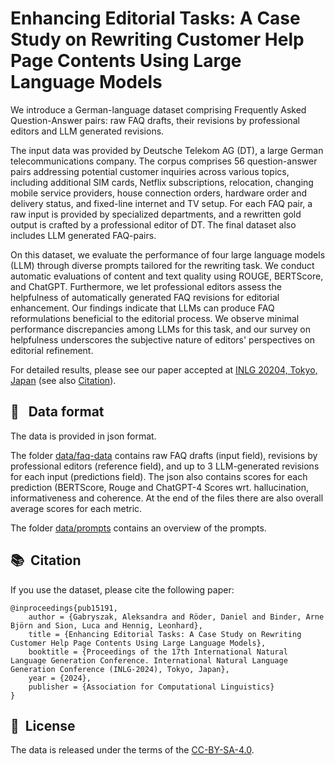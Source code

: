 # Enhancing Editorial Tasks: A Case Study on Rewriting Customer Help Page Contents Using Large Language Models

We introduce a German-language dataset comprising Frequently Asked Question-Answer pairs: raw FAQ drafts, their revisions by professional editors and LLM generated revisions.

The input data was provided by Deutsche Telekom AG (DT), a large German telecommunications company. The corpus comprises 56 question-answer pairs addressing potential customer inquiries across various topics, including additional SIM cards, Netflix subscriptions, relocation, changing mobile service providers, house connection orders, hardware order and delivery status, and fixed-line internet and TV setup. For each FAQ pair, a raw input is provided by specialized departments, and a rewritten gold output is crafted by a professional editor of DT. The final dataset also includes LLM generated FAQ-pairs.

On this dataset, we evaluate the performance of four large language models (LLM) through diverse prompts tailored for the rewriting task. We conduct automatic evaluations of content and text quality using ROUGE, BERTScore, and ChatGPT.
Furthermore, we let professional editors assess the helpfulness of automatically generated FAQ revisions for editorial enhancement. Our findings indicate that LLMs can produce FAQ reformulations beneficial to the editorial process. We observe minimal performance discrepancies among LLMs for this task, and our survey on helpfulness underscores the subjective nature of editors' perspectives on editorial refinement.

For detailed results, please see our paper accepted at [INLG 20204, Tokyo, Japan](https://inlg2024.github.io/) (see also [Citation](#-citation)).

## 📝 &nbsp; Data format

The data is provided in json format. 

The folder [data/faq-data](data/faq-data) contains raw FAQ drafts (input field), revisions by professional editors (reference field), and up to 3 LLM-generated revisions for each input (predictions field). The json also contains scores for each prediction (BERTScore, Rouge and ChatGPT-4 Scores wrt. hallucination, informativeness and coherence. At the end of the files there are also overall average scores for each metric.

The folder [data/prompts](data/prompts) contains an overview of the prompts.


## 📚&nbsp; Citation

If you use the dataset, please cite the following paper:
```
@inproceedings{pub15191,
    author = {Gabryszak, Aleksandra and Röder, Daniel and Binder, Arne Björn and Sion, Luca and Hennig, Leonhard},
    title = {Enhancing Editorial Tasks: A Case Study on Rewriting Customer Help Page Contents Using Large Language Models},
    booktitle = {Proceedings of the 17th International Natural Language Generation Conference. International Natural Language Generation Conference (INLG-2024), Tokyo, Japan},
    year = {2024},
    publisher = {Association for Computational Linguistics}
}
```

## 📘&nbsp; License
The data is released under the terms of the [CC-BY-SA-4.0](LICENCE.txt).




